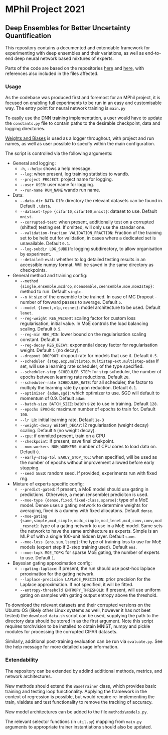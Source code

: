 # MPhil Project 2021
## Deep Ensembles for Better Uncertainty Quantification

This repository contains a documented and extendable framework for experimenting with deep ensembles and their variations, as well as end-to-end deep neural network based mixtures of experts.

Parts of the code are based on the repositories [here](https://github.com/google-research/google-research/tree/master/uq_benchmark_2019) and [here](https://github.com/davidmrau/mixture-of-experts/), with references also included in the files affected.

### Usage
As the codebase was produced first and foremost for an MPhil project, it is focused on enabling full experiments to be run in an easy and customisable way. The entry point for neural network training is `main.py`

To easily use the DNN training implementation, a user would have to update the `constants.py` file to contain paths to the desirable checkpoint, data and logging directories.

[Weights and Biases](https://wandb.ai/) is used as a logger throughout, with project and run names, as well as user possible to specify within the main configuration.

The script is controlled via the following arguments:
* General and logging:
  * `-h`, `--help`: shows a help message.
  * `--log`: when present, log training statistics to wandb.
  * `--project PROJECT`: project name for logging.
  * `--user USER`: user name for logging.
  * `--run-name RUN_NAME`   wandb run name.
* Data:
  * `--data-dir DATA_DIR`: directory the relevant datasets can be found in. Default `.\data`.
  * `--dataset-type {cifar10,cifar100,mnist}`: dataset to use. Default `mnist`.
  * `--corrupted-test`: when present, additionally test on a corrupted (shifted) testing set. If omitted, will only use the standar one.
  * `--validation-fraction VALIDATION_FRACTION`: Fraction of the training set to be held out for validation, in cases where a dedicated set is unavailable. Default `0.1`.
  * `--log-subdir LOG_SUBDIR`: logging subdirectory, to allow organisation by experiment.
  * `--detailed-eval`: whether to log detailed testing results in an accessible numpy format. Will be saved in the same directory as checkpoints. 
* General method and training config:
  * `--method {single,ensemble,mcdrop,ncensemble,ceensemble,moe,moe2step}`: method to run. Default `single`.
  * `--n N`: size of the ensemble to be trained. In case of MC Dropout - number of fowward passes to average. Default `5`.
  * `--model {lenet,mlp,resnet}`: model architecture to be used. Default `lenet`.
  * `--reg-weight REG_WEIGHT`: scaling factor for custom loss regularisation, initial value. In MoE controls the load balancing scaling. Default `0.5`.
  * `--reg-min REG_MIN`: lower bound on the regularisation scaling constant. Default `0`
  * `--reg-decay REG_DECAY`: exponential decay factor for regularisation weight. Default `1` (no decay).
  * `--dropout DROPOUT`: dropout rate for models that use it. Default `0.5`.
  * `--scheduler {step,exp,multistep,multistep-ext,multistep-adam` if set, will use a learning rate scheduler, of the type specified.
  * `--scheduler-step SCHEDULER_STEP`: for `step` scheduler, the number of epochs between learning rate reductions. Default `20`.
  * `--scheduler-rate SCHEDULER_RATE`: for all scheduler, the factor to multiply the learning rate by upon reduction. Default `0.1`.
  * `--optimizer {adam,sgd}`: which optimizer to use. SGD will default to momentum of 0.9. Default `adam`.
  * `--batch-size BATCH_SIZE`: batch size to use in training. Default `128`.
  * `--epochs EPOCHS`: maximum number of epochs to train for. Default `100`. 
  * `--lr LR`: initial learning rate. Default `1e-3`
  * `--weight-decay WEIGHT_DECAY`: l2 regularisation (weight decay) scaling. Default `0` (no weight decay).
  * `--cpu`: if ommited present, train on a CPU
  * `--checkpoint`: if present, save final chekpoint.
  * `--num-workers NUM_WORKERS`: number of CPU cores to load data on. Default `0`.
  * `--early-stop-tol EARLY_STOP_TOL`: when specified, will be used as the number of epochs without improvement allowed before early stopping.
  * `--seed SEED`: random seed. If provided, experiments run with fixed rng.
* Mixture of experts specific config:
  * `--predict-gated`: if present, a MoE model should use gating in predictions. Otherwise, a mean (ensemble) prediciton is used.
  * `--moe-type {dense,fixed,fixed-class,sparse}`: type of a MoE model. Dense uses a gating network to determine weights for averaging, fixed is a dummy with fixed allocatons. Default `dense`.
  * `--moe-gating {same,simple,mcd_simple,mcdc_simple,mcd_lenet,mcd_conv,conv,mcd_resnet}`: type of a gating network to use in a MoE model. Same sets the network to have the same architecture as experts. Simple is an MLP of with a single 100-unit hidden layer. Default `same`.
  * `--moe-loss {ens,sum,lsexp}`: the type of training loss to use for MoE models (expert step if 2-step training used). Default `ens`.
  * `--moe-topk MOE_TOPK`: for sparse MoE gating, the number of experts to use. Default `1`.
* Bayesian gating approximation config:
  * `--gating-laplace`: if present, the run should use post-hoc laplace prroximation for the gating network.
  * `--laplace-precision LAPLACE_PRECISION`: prior precision for the Laplace approximation. If not specified, it will be fitted.
  * `--entropy-threshold ENTROPY_THRESHOLD`: if present, will use uniform gating on samples with gating output entropy above the threshold.

To download the relevant datasets and their corrupted versions on the Ubuntu OS (likely other Linux systems as well, however it has not beet tested) the `download_data.sh` script can be used, supplying the path to the directory data should be stored in as the first argument. Note this script requires torchvision to be installed to obtain MNIST, numpy and pickle modules for processing the corrupted CIFAR datasets.

Similarly, additional post-training evaluation can be run via `evaluate.py`. See the help message for more detailed usage information.


### Extendability

The repository can be extended by addind additional methods, metrics, and network architectures. 

New methods should extend the `BaseTrainer` class, which provides basic training and testing loop functionality. Applying the framework in the context of regression is possible, but would require re-implementing the train, vlaidate and test functionality to remove the tracking of accuracy.

New model architectures can be added to the file `methods\models.py`.

The relevant selector functions (in `util.py`) mapping from `main.py` arguments to appropriate trainer instantiations should also be updated. 